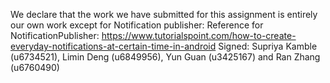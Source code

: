 We declare that the work we have submitted for this assignment is entirely our own work except for Notification publisher:
Reference for NotificationPublisher: https://www.tutorialspoint.com/how-to-create-everyday-notifications-at-certain-time-in-android
Signed: Supriya Kamble (u6734521), Limin Deng (u6849956), Yun Guan (u3425167) and Ran Zhang  (u6760490)
